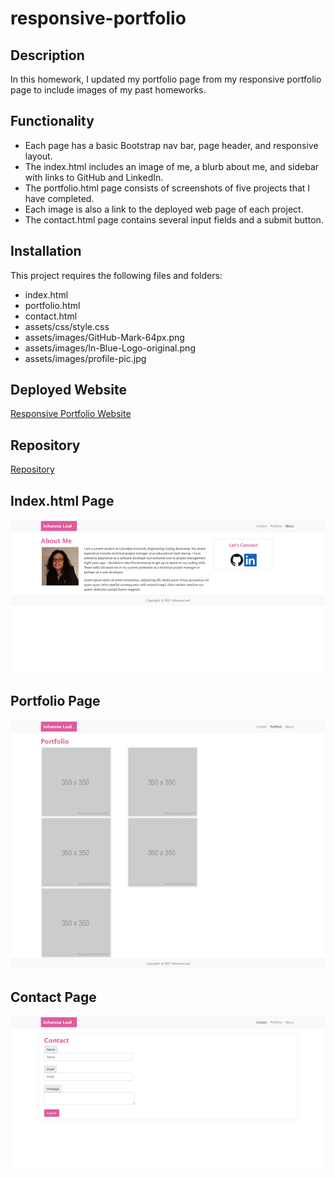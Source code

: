 # responsive-portfolio

## Description

In this homework, I updated my portfolio page from my responsive portfolio page to include images of my past homeworks.

## Functionality

* Each page has a basic Bootstrap nav bar, page header, and responsive layout.
* The index.html includes an image of me, a blurb about me, and sidebar with links to GitHub and LinkedIn.
* The portfolio.html page consists of screenshots of five projects that I have completed.
* Each image is also a link to the deployed web page of each project.
* The contact.html page contains several input fields and a submit button.

## Installation

This project requires the following files and folders:

* index.html
* portfolio.html
* contact.html
* assets/css/style.css
* assets/images/GitHub-Mark-64px.png
* assets/images/In-Blue-Logo-original.png
* assets/images/profile-pic.jpg

## Deployed Website

[Responsive Portfolio Website](https://johannaleal.github.io/updated-portfolio-page/)

## Repository

[Repository](https://github.com/johannaleal/updated-portfolio-page)

## Index.html Page

![Index.html Page](assets/images/index.png)

## Portfolio Page

![Portfolio Page](assets/images/portfolio.png)

## Contact Page

![Contact Page](assets/images/contact.png)
